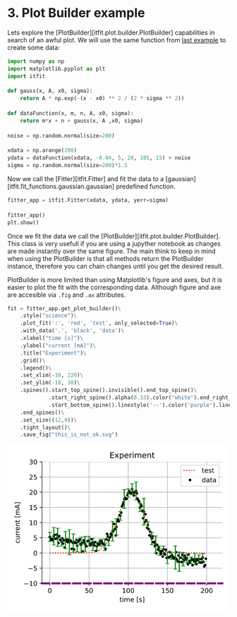 <!-- Copyright 2023 Unai Lería Fortea & Pablo Vizcaíno García

Licensed under the Apache License, Version 2.0 (the "License");
you may not use this file except in compliance with the License.
You may obtain a copy of the License at

http://www.apache.org/licenses/LICENSE-2.0

Unless required by applicable law or agreed to in writing, software
distributed under the License is distributed on an "AS IS" BASIS,
WITHOUT WARRANTIES OR CONDITIONS OF ANY KIND, either express or implied.
See the License for the specific language governing permissions and
limitations under the License. -->

# 3. Plot Builder example

Lets explore the [PlotBuilder][itfit.plot.builder.PlotBuilder] capabilities in search of an awful plot. We will use the same function from [last example](2-fitting-function-builder.md) to create some data:

```py
import numpy as np
import matplotlib.pyplot as plt
import itfit

def gauss(x, A, x0, sigma):
    return A * np.exp(-(x - x0) ** 2 / (2 * sigma ** 2))

def dataFunction(x, m, n, A, x0, sigma):
    return m*x + n + gauss(x, A ,x0, sigma)

noise = np.random.normal(size=200)

xdata = np.arange(200)
ydata = dataFunction(xdata, -0.04, 5, 20, 105, 15) + noise
sigma = np.random.normal(size=200)*1.5
```
Now we call the [Fitter][itfit.Fitter] and fit the data to a [gaussian][itfit.fit_functions.gaussian.gaussian] predefined function.
```py
fitter_app = itfit.Fitter(xdata, ydata, yerr=sigma)

fitter_app()
plt.show()
```
Once we fit the data we call the [PlotBuilder][itfit.plot.builder.PlotBuilder]. This class is very usefull if you are using a jupyther notebook as changes are made instantly over the same figure. The main think to keep in mind when using the PlotBuilder is that all methods return the PlotBuilder instance, therefore you can chain changes until you get the desired result.

PlotBuilder is more limited than using Matplotlib's figure and axes, but it is easier to plot the fit with the corresponding data. Although figure and axe are accesible via `.fig` and `.ax` attributes.

```py
fit = fitter_app.get_plot_builder()\
    .style("science")\
    .plot_fit(':', 'red', 'test', only_selected=True)\
    .with_data('.', 'black', 'data')\
    .xlabel("time [s]")\
    .ylabel("current [mA]")\
    .title("Experiment")\
    .grid()\
    .legend()\
    .set_xlim(-10, 220)\
    .set_ylim(-10, 30)\
    .spines().start_top_spine().invisible().end_top_spine()\
             .start_right_spine().alpha(0.33).color("white").end_right_spine()\
             .start_bottom_spine().linestyle('--').color('purple').linewidth(3).end_bottom_spine()\
    .end_spines()\
    .set_size((12,9))\
    .tight_layout()\
    .save_fig("this_is_not_ok.svg")
```

![image](../images/plot-builder-2.svg)